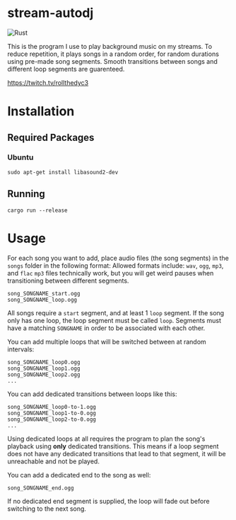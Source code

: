 # stream-autodj

![Rust](https://github.com/dyc3/stream-autodj/workflows/Rust/badge.svg)

This is the program I use to play background music on my streams. To reduce repetition, it plays songs in a random order, for random durations using pre-made song segments. Smooth transitions between songs and different loop segments are guarenteed.

https://twitch.tv/rollthedyc3

# Installation

## Required Packages

### Ubuntu

```
sudo apt-get install libasound2-dev
```

## Running

```
cargo run --release
```

# Usage

For each song you want to add, place audio files (the song segments) in the `songs` folder in the following format:
Allowed formats include:
`wav`, `ogg`, `mp3`, and `flac`
`mp3` files technically work, but you will get weird pauses when transitioning between different segments.

```
song_SONGNAME_start.ogg
song_SONGNAME_loop.ogg
```

All songs require a `start` segment, and at least 1 `loop` segment. If the song only has one loop, the loop segment must be called `loop`. Segments must have a matching `SONGNAME` in order to be associated with each other.

You can add multiple loops that will be switched between at random intervals:

```
song_SONGNAME_loop0.ogg
song_SONGNAME_loop1.ogg
song_SONGNAME_loop2.ogg
...
```

You can add dedicated transitions between loops like this:

```
song_SONGNAME_loop0-to-1.ogg
song_SONGNAME_loop1-to-0.ogg
song_SONGNAME_loop2-to-0.ogg
...
```
Using dedicated loops at all requires the program to plan the song's playback using **only** dedicated transitions.
This means if a loop segment does not have any dedicated transitions that lead to that segment, it will be unreachable and not be played.

You can add a dedicated end to the song as well:
```
song_SONGNAME_end.ogg
```
If no dedicated end segment is supplied, the loop will fade out before switching to the next song.
